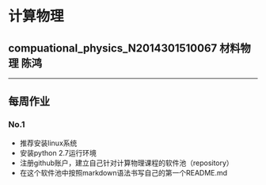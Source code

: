 # 计算物理
## compuational_physics_N2014301510067 材料物理 陈鸿
***
## 每周作业
### No.1
- 推荐安装linux系统
- 安装python 2.7运行环境 
- 注册github账户，建立自己针对计算物理课程的软件池（repository）
- 在这个软件池中按照markdown语法书写自己的第一个README.md


